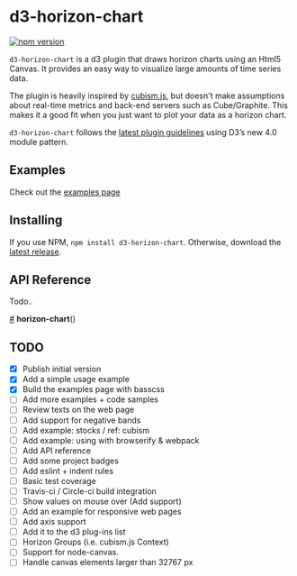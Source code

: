 # d3-horizon-chart

[![npm version](https://badge.fury.io/js/d3-horizon-chart.svg)](http://badge.fury.io/js/d3-horizon-chart)

`d3-horizon-chart` is a d3 plugin that draws horizon charts using an Html5 Canvas.
It provides an easy way to visualize large amounts of time series data.

The plugin is heavily inspired by [cubism.js](https://square.github.io/cubism/), but doesn't make assumptions about real-time metrics and back-end servers such as Cube/Graphite.
This makes it a good fit when you just want to plot your data as a horizon chart.

`d3-horizon-chart` follows the [latest plugin guidelines](https://bost.ocks.org/mike/d3-plugin/) using D3’s new 4.0 module pattern.

## Examples

Check out the [examples page](http://kmandov.github.io/d3-horizon-chart/)


## Installing

If you use NPM, `npm install d3-horizon-chart`. Otherwise, download the [latest release](https://github.com/kmandov/d3-horizon-chart/releases/latest).

## API Reference

Todo..

<a href="#horizon-chart" name="horizon-chart">#</a> <b>horizon-chart</b>()


## TODO

- [x] Publish initial version
- [x] Add a simple usage example
- [x] Build the examples page with basscss
- [ ] Add more examples + code samples
- [ ] Review texts on the web page
- [ ] Add support for negative bands
- [ ] Add example: stocks / ref: cubism
- [ ] Add example: using with browserify & webpack
- [ ] Add API reference
- [ ] Add some project badges
- [ ] Add eslint + indent rules
- [ ] Basic test coverage
- [ ] Travis-ci / Circle-ci build integration
- [ ] Show values on mouse over (Add support)
- [ ] Add an example for responsive web pages
- [ ] Add axis support
- [ ] Add it to the d3 plug-ins list
- [ ] Horizon Groups (i.e. cubism.js Context)
- [ ] Support for node-canvas.
- [ ] Handle canvas elements larger than 32767 px
